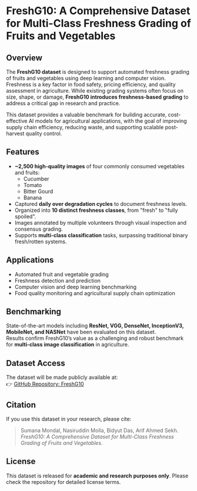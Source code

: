 # FreshG10: A Comprehensive Dataset for Multi-Class Freshness Grading of Fruits and Vegetables  

## Overview  
The **FreshG10 dataset** is designed to support automated freshness grading of fruits and vegetables using deep learning and computer vision.  
Freshness is a key factor in food safety, pricing efficiency, and quality assessment in agriculture. While existing grading systems often focus on size, shape, or damage, **FreshG10 introduces freshness-based grading** to address a critical gap in research and practice.  

This dataset provides a valuable benchmark for building accurate, cost-effective AI models for agricultural applications, with the goal of improving supply chain efficiency, reducing waste, and supporting scalable post-harvest quality control.  

## Features  
- **~2,500 high-quality images** of four commonly consumed vegetables and fruits:  
  - Cucumber  
  - Tomato  
  - Bitter Gourd  
  - Banana  
- Captured **daily over degradation cycles** to document freshness levels.  
- Organized into **10 distinct freshness classes**, from "fresh" to "fully spoiled".  
- Images annotated by multiple volunteers through visual inspection and consensus grading.  
- Supports **multi-class classification** tasks, surpassing traditional binary fresh/rotten systems.  

## Applications  
- Automated fruit and vegetable grading  
- Freshness detection and prediction  
- Computer vision and deep learning benchmarking  
- Food quality monitoring and agricultural supply chain optimization  

## Benchmarking  
State-of-the-art models including **ResNet, VGG, DenseNet, InceptionV3, MobileNet, and NASNet** have been evaluated on this dataset.  
Results confirm FreshG10’s value as a challenging and robust benchmark for **multi-class image classification** in agriculture.  

## Dataset Access  
The dataset will be made publicly available at:  
👉 [GitHub Repository: FreshG10](https://github.com/Sumana-82/FGrade10)  

## Citation  
If you use this dataset in your research, please cite:  

> Sumana Mondal, Nasiruddin Molla, Bidyut Das, Arif Ahmed Sekh.  
> *FreshG10: A Comprehensive Dataset for Multi-Class Freshness Grading of Fruits and Vegetables*.  

## License  
This dataset is released for **academic and research purposes only**. Please check the repository for detailed license terms.  
